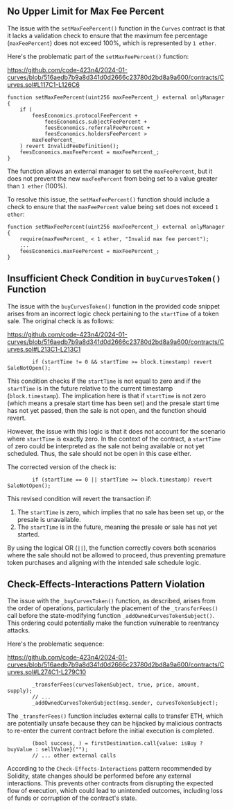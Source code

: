 ## No Upper Limit for Max Fee Percent
The issue with the `setMaxFeePercent()` function in the `Curves` contract is that it lacks a validation check to ensure that the maximum fee percentage (`maxFeePercent`) does not exceed 100%, which is represented by `1 ether`.

Here's the problematic part of the `setMaxFeePercent()` function:

https://github.com/code-423n4/2024-01-curves/blob/516aedb7b9a8d341d0d2666c23780d2bd8a9a600/contracts/Curves.sol#L117C1-L126C6

```solidity
function setMaxFeePercent(uint256 maxFeePercent_) external onlyManager {
    if (
        feesEconomics.protocolFeePercent +
            feesEconomics.subjectFeePercent +
            feesEconomics.referralFeePercent +
            feesEconomics.holdersFeePercent >
        maxFeePercent_
    ) revert InvalidFeeDefinition();
    feesEconomics.maxFeePercent = maxFeePercent_;
}
```

The function allows an external manager to set the `maxFeePercent`, but it does not prevent the new `maxFeePercent` from being set to a value greater than `1 ether` (100%). 

To resolve this issue, the `setMaxFeePercent()` function should include a check to ensure that the `maxFeePercent` value being set does not exceed `1 ether`:

```solidity
function setMaxFeePercent(uint256 maxFeePercent_) external onlyManager {
    require(maxFeePercent_ < 1 ether, "Invalid max fee percent");
    ...
    feesEconomics.maxFeePercent = maxFeePercent_;
}
```

## Insufficient Check Condition in `buyCurvesToken()` Function
The issue with the `buyCurvesToken()` function in the provided code snippet arises from an incorrect logic check pertaining to the `startTime` of a token sale. The original check is as follows:

https://github.com/code-423n4/2024-01-curves/blob/516aedb7b9a8d341d0d2666c23780d2bd8a9a600/contracts/Curves.sol#L213C1-L213C1

```solidity
        if (startTime != 0 && startTime >= block.timestamp) revert SaleNotOpen();
```

This condition checks if the `startTime` is not equal to zero and if the `startTime` is in the future relative to the current timestamp (`block.timestamp`). The implication here is that if `startTime` is not zero (which means a presale start time has been set) and the presale start time has not yet passed, then the sale is not open, and the function should revert.

However, the issue with this logic is that it does not account for the scenario where `startTime` is exactly zero. In the context of the contract, a `startTime` of zero could be interpreted as the sale not being available or not yet scheduled. Thus, the sale should not be open in this case either.

The corrected version of the check is:

```solidity
        if (startTime == 0 || startTime >= block.timestamp) revert SaleNotOpen();
```

This revised condition will revert the transaction if:

1. The `startTime` is zero, which implies that no sale has been set up, or the presale is unavailable.
2. The `startTime` is in the future, meaning the presale or sale has not yet started.

By using the logical OR (`||`), the function correctly covers both scenarios where the sale should not be allowed to proceed, thus preventing premature token purchases and aligning with the intended sale schedule logic.

## Check-Effects-Interactions Pattern Violation
The issue with the `_buyCurvesToken()` function, as described, arises from the order of operations, particularly the placement of the `_transferFees()` call before the state-modifying function `_addOwnedCurvesTokenSubject()`. This ordering could potentially make the function vulnerable to reentrancy attacks.

Here's the problematic sequence:

https://github.com/code-423n4/2024-01-curves/blob/516aedb7b9a8d341d0d2666c23780d2bd8a9a600/contracts/Curves.sol#L274C1-L279C10

```solidity
        _transferFees(curvesTokenSubject, true, price, amount, supply);
        // ...
        _addOwnedCurvesTokenSubject(msg.sender, curvesTokenSubject);
```

The `_transferFees()` function includes external calls to transfer ETH, which are potentially unsafe because they can be hijacked by malicious contracts to re-enter the current contract before the initial execution is completed.

```solidity
        (bool success, ) = firstDestination.call{value: isBuy ? buyValue : sellValue}("");
        // ... other external calls
```

According to the `Check-Effects-Interactions` pattern recommended by Solidity, state changes should be performed before any external interactions. This prevents other contracts from disrupting the expected flow of execution, which could lead to unintended outcomes, including loss of funds or corruption of the contract's state.